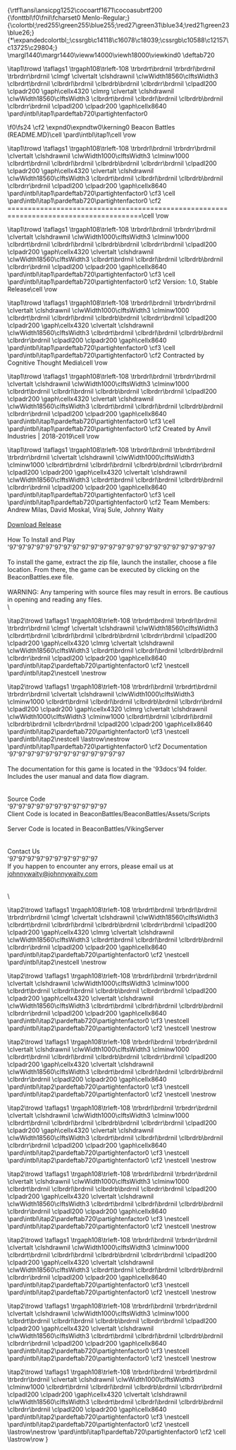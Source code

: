 {\rtf1\ansi\ansicpg1252\cocoartf1671\cocoasubrtf200
{\fonttbl\f0\fnil\fcharset0 Menlo-Regular;}
{\colortbl;\red255\green255\blue255;\red27\green31\blue34;\red21\green23\blue26;}
{\*\expandedcolortbl;;\cssrgb\c14118\c16078\c18039;\cssrgb\c10588\c12157\c13725\c29804;}
\margl1440\margr1440\vieww14000\viewh18000\viewkind0
\deftab720

\itap1\trowd \taflags1 \trgaph108\trleft-108 \trbrdrt\brdrnil \trbrdrl\brdrnil \trbrdrr\brdrnil 
\clmgf \clvertalt \clshdrawnil \clwWidth18560\clftsWidth3 \clbrdrt\brdrnil \clbrdrl\brdrnil \clbrdrb\brdrnil \clbrdrr\brdrnil \clpadl200 \clpadr200 \gaph\cellx4320
\clmrg \clvertalt \clshdrawnil \clwWidth18560\clftsWidth3 \clbrdrt\brdrnil \clbrdrl\brdrnil \clbrdrb\brdrnil \clbrdrr\brdrnil \clpadl200 \clpadr200 \gaph\cellx8640
\pard\intbl\itap1\pardeftab720\partightenfactor0

\f0\fs24 \cf2 \expnd0\expndtw0\kerning0
			                      Beacon Battles (README.MD)\cell 
\pard\intbl\itap1\cell \row

\itap1\trowd \taflags1 \trgaph108\trleft-108 \trbrdrl\brdrnil \trbrdrr\brdrnil 
\clvertalt \clshdrawnil \clwWidth1000\clftsWidth3 \clminw1000 \clbrdrt\brdrnil \clbrdrl\brdrnil \clbrdrb\brdrnil \clbrdrr\brdrnil \clpadl200 \clpadr200 \gaph\cellx4320
\clvertalt \clshdrawnil \clwWidth18560\clftsWidth3 \clbrdrt\brdrnil \clbrdrl\brdrnil \clbrdrb\brdrnil \clbrdrr\brdrnil \clpadl200 \clpadr200 \gaph\cellx8640
\pard\intbl\itap1\pardeftab720\partightenfactor0
\cf3 \cell 
\pard\intbl\itap1\pardeftab720\partightenfactor0
\cf2 =======================================================================================\cell \row

\itap1\trowd \taflags1 \trgaph108\trleft-108 \trbrdrl\brdrnil \trbrdrr\brdrnil 
\clvertalt \clshdrawnil \clwWidth1000\clftsWidth3 \clminw1000 \clbrdrt\brdrnil \clbrdrl\brdrnil \clbrdrb\brdrnil \clbrdrr\brdrnil \clpadl200 \clpadr200 \gaph\cellx4320
\clvertalt \clshdrawnil \clwWidth18560\clftsWidth3 \clbrdrt\brdrnil \clbrdrl\brdrnil \clbrdrb\brdrnil \clbrdrr\brdrnil \clpadl200 \clpadr200 \gaph\cellx8640
\pard\intbl\itap1\pardeftab720\partightenfactor0
\cf3 \cell 
\pard\intbl\itap1\pardeftab720\partightenfactor0
\cf2 Version: 1.0, Stable Release\cell \row

\itap1\trowd \taflags1 \trgaph108\trleft-108 \trbrdrl\brdrnil \trbrdrr\brdrnil 
\clvertalt \clshdrawnil \clwWidth1000\clftsWidth3 \clminw1000 \clbrdrt\brdrnil \clbrdrl\brdrnil \clbrdrb\brdrnil \clbrdrr\brdrnil \clpadl200 \clpadr200 \gaph\cellx4320
\clvertalt \clshdrawnil \clwWidth18560\clftsWidth3 \clbrdrt\brdrnil \clbrdrl\brdrnil \clbrdrb\brdrnil \clbrdrr\brdrnil \clpadl200 \clpadr200 \gaph\cellx8640
\pard\intbl\itap1\pardeftab720\partightenfactor0
\cf3 \cell 
\pard\intbl\itap1\pardeftab720\partightenfactor0
\cf2 Contracted by Cognitive Thought Media\cell \row

\itap1\trowd \taflags1 \trgaph108\trleft-108 \trbrdrl\brdrnil \trbrdrr\brdrnil 
\clvertalt \clshdrawnil \clwWidth1000\clftsWidth3 \clminw1000 \clbrdrt\brdrnil \clbrdrl\brdrnil \clbrdrb\brdrnil \clbrdrr\brdrnil \clpadl200 \clpadr200 \gaph\cellx4320
\clvertalt \clshdrawnil \clwWidth18560\clftsWidth3 \clbrdrt\brdrnil \clbrdrl\brdrnil \clbrdrb\brdrnil \clbrdrr\brdrnil \clpadl200 \clpadr200 \gaph\cellx8640
\pard\intbl\itap1\pardeftab720\partightenfactor0
\cf3 \cell 
\pard\intbl\itap1\pardeftab720\partightenfactor0
\cf2 Created by Anvil Industries | 2018-2019\cell \row

\itap1\trowd \taflags1 \trgaph108\trleft-108 \trbrdrl\brdrnil \trbrdrt\brdrnil \trbrdrr\brdrnil 
\clvertalt \clshdrawnil \clwWidth1000\clftsWidth3 \clminw1000 \clbrdrt\brdrnil \clbrdrl\brdrnil \clbrdrb\brdrnil \clbrdrr\brdrnil \clpadl200 \clpadr200 \gaph\cellx4320
\clvertalt \clshdrawnil \clwWidth18560\clftsWidth3 \clbrdrt\brdrnil \clbrdrl\brdrnil \clbrdrb\brdrnil \clbrdrr\brdrnil \clpadl200 \clpadr200 \gaph\cellx8640
\pard\intbl\itap1\pardeftab720\partightenfactor0
\cf3 \cell 
\pard\intbl\itap1\pardeftab720\partightenfactor0
\cf2 Team Members: Andrew Milas, David Moskal, Viraj Sule, Johnny Waity\
\
[Download Release](https://github.com/johnnyjwaity/BeaconBattles/releases/tag/1.0)\
\
How To Install and Play\
\'97\'97\'97\'97\'97\'97\'97\'97\'97\'97\'97\'97\'97\'97\'97\'97\'97\'97\'97\'97\'97\'97\'97\
\
To install the game, extract the zip file, launch the installer, choose a file location. From there, the game can be executed by clicking on the BeaconBattles.exe file.\
\
WARNING: Any tampering with source files may result in errors. Be cautious in opening and reading any files.\
\

\itap2\trowd \taflags1 \trgaph108\trleft-108 \trbrdrt\brdrnil \trbrdrl\brdrnil \trbrdrr\brdrnil 
\clmgf \clvertalt \clshdrawnil \clwWidth18560\clftsWidth3 \clbrdrt\brdrnil \clbrdrl\brdrnil \clbrdrb\brdrnil \clbrdrr\brdrnil \clpadl200 \clpadr200 \gaph\cellx4320
\clmrg \clvertalt \clshdrawnil \clwWidth18560\clftsWidth3 \clbrdrt\brdrnil \clbrdrl\brdrnil \clbrdrb\brdrnil \clbrdrr\brdrnil \clpadl200 \clpadr200 \gaph\cellx8640
\pard\intbl\itap2\pardeftab720\partightenfactor0
\cf2 \nestcell 
\pard\intbl\itap2\nestcell \nestrow

\itap2\trowd \taflags1 \trgaph108\trleft-108 \trbrdrl\brdrnil \trbrdrt\brdrnil \trbrdrr\brdrnil 
\clvertalt \clshdrawnil \clwWidth1000\clftsWidth3 \clminw1000 \clbrdrt\brdrnil \clbrdrl\brdrnil \clbrdrb\brdrnil \clbrdrr\brdrnil \clpadl200 \clpadr200 \gaph\cellx4320
\clmrg \clvertalt \clshdrawnil \clwWidth1000\clftsWidth3 \clminw1000 \clbrdrt\brdrnil \clbrdrl\brdrnil \clbrdrb\brdrnil \clbrdrr\brdrnil \clpadl200 \clpadr200 \gaph\cellx8640
\pard\intbl\itap2\pardeftab720\partightenfactor0
\cf3 \nestcell 
\pard\intbl\itap2\nestcell \lastrow\nestrow
\pard\intbl\itap1\pardeftab720\partightenfactor0
\cf2 Documentation\
\'97\'97\'97\'97\'97\'97\'97\'97\'97\'97\'97\'97\'97\
\
The documentation for this game is located in the \'93docs\'94 folder. Includes the user manual and data flow diagram.\
\
\
Source Code\
\'97\'97\'97\'97\'97\'97\'97\'97\'97\'97\'97\
Client Code is located in BeaconBattles/BeaconBattles/Assets/Scripts\
\
Server Code is located in BeaconBattles/VikingServer\
\
\
Contact Us\
\'97\'97\'97\'97\'97\'97\'97\'97\'97\'97\
If you happen to encounter any errors, please email us at johnnywaity@johnnywaity.com\
\
\
\

\itap2\trowd \taflags1 \trgaph108\trleft-108 \trbrdrt\brdrnil \trbrdrl\brdrnil \trbrdrr\brdrnil 
\clmgf \clvertalt \clshdrawnil \clwWidth18560\clftsWidth3 \clbrdrt\brdrnil \clbrdrl\brdrnil \clbrdrb\brdrnil \clbrdrr\brdrnil \clpadl200 \clpadr200 \gaph\cellx4320
\clmrg \clvertalt \clshdrawnil \clwWidth18560\clftsWidth3 \clbrdrt\brdrnil \clbrdrl\brdrnil \clbrdrb\brdrnil \clbrdrr\brdrnil \clpadl200 \clpadr200 \gaph\cellx8640
\pard\intbl\itap2\pardeftab720\partightenfactor0
\cf2 \nestcell 
\pard\intbl\itap2\nestcell \nestrow

\itap2\trowd \taflags1 \trgaph108\trleft-108 \trbrdrl\brdrnil \trbrdrr\brdrnil 
\clvertalt \clshdrawnil \clwWidth1000\clftsWidth3 \clminw1000 \clbrdrt\brdrnil \clbrdrl\brdrnil \clbrdrb\brdrnil \clbrdrr\brdrnil \clpadl200 \clpadr200 \gaph\cellx4320
\clvertalt \clshdrawnil \clwWidth18560\clftsWidth3 \clbrdrt\brdrnil \clbrdrl\brdrnil \clbrdrb\brdrnil \clbrdrr\brdrnil \clpadl200 \clpadr200 \gaph\cellx8640
\pard\intbl\itap2\pardeftab720\partightenfactor0
\cf3 \nestcell 
\pard\intbl\itap2\pardeftab720\partightenfactor0
\cf2 \nestcell \nestrow

\itap2\trowd \taflags1 \trgaph108\trleft-108 \trbrdrl\brdrnil \trbrdrr\brdrnil 
\clvertalt \clshdrawnil \clwWidth1000\clftsWidth3 \clminw1000 \clbrdrt\brdrnil \clbrdrl\brdrnil \clbrdrb\brdrnil \clbrdrr\brdrnil \clpadl200 \clpadr200 \gaph\cellx4320
\clvertalt \clshdrawnil \clwWidth18560\clftsWidth3 \clbrdrt\brdrnil \clbrdrl\brdrnil \clbrdrb\brdrnil \clbrdrr\brdrnil \clpadl200 \clpadr200 \gaph\cellx8640
\pard\intbl\itap2\pardeftab720\partightenfactor0
\cf3 \nestcell 
\pard\intbl\itap2\pardeftab720\partightenfactor0
\cf2 \nestcell \nestrow

\itap2\trowd \taflags1 \trgaph108\trleft-108 \trbrdrl\brdrnil \trbrdrr\brdrnil 
\clvertalt \clshdrawnil \clwWidth1000\clftsWidth3 \clminw1000 \clbrdrt\brdrnil \clbrdrl\brdrnil \clbrdrb\brdrnil \clbrdrr\brdrnil \clpadl200 \clpadr200 \gaph\cellx4320
\clvertalt \clshdrawnil \clwWidth18560\clftsWidth3 \clbrdrt\brdrnil \clbrdrl\brdrnil \clbrdrb\brdrnil \clbrdrr\brdrnil \clpadl200 \clpadr200 \gaph\cellx8640
\pard\intbl\itap2\pardeftab720\partightenfactor0
\cf3 \nestcell 
\pard\intbl\itap2\pardeftab720\partightenfactor0
\cf2 \nestcell \nestrow

\itap2\trowd \taflags1 \trgaph108\trleft-108 \trbrdrl\brdrnil \trbrdrr\brdrnil 
\clvertalt \clshdrawnil \clwWidth1000\clftsWidth3 \clminw1000 \clbrdrt\brdrnil \clbrdrl\brdrnil \clbrdrb\brdrnil \clbrdrr\brdrnil \clpadl200 \clpadr200 \gaph\cellx4320
\clvertalt \clshdrawnil \clwWidth18560\clftsWidth3 \clbrdrt\brdrnil \clbrdrl\brdrnil \clbrdrb\brdrnil \clbrdrr\brdrnil \clpadl200 \clpadr200 \gaph\cellx8640
\pard\intbl\itap2\pardeftab720\partightenfactor0
\cf3 \nestcell 
\pard\intbl\itap2\pardeftab720\partightenfactor0
\cf2 \nestcell \nestrow

\itap2\trowd \taflags1 \trgaph108\trleft-108 \trbrdrl\brdrnil \trbrdrr\brdrnil 
\clvertalt \clshdrawnil \clwWidth1000\clftsWidth3 \clminw1000 \clbrdrt\brdrnil \clbrdrl\brdrnil \clbrdrb\brdrnil \clbrdrr\brdrnil \clpadl200 \clpadr200 \gaph\cellx4320
\clvertalt \clshdrawnil \clwWidth18560\clftsWidth3 \clbrdrt\brdrnil \clbrdrl\brdrnil \clbrdrb\brdrnil \clbrdrr\brdrnil \clpadl200 \clpadr200 \gaph\cellx8640
\pard\intbl\itap2\pardeftab720\partightenfactor0
\cf3 \nestcell 
\pard\intbl\itap2\pardeftab720\partightenfactor0
\cf2 \nestcell \nestrow

\itap2\trowd \taflags1 \trgaph108\trleft-108 \trbrdrl\brdrnil \trbrdrr\brdrnil 
\clvertalt \clshdrawnil \clwWidth1000\clftsWidth3 \clminw1000 \clbrdrt\brdrnil \clbrdrl\brdrnil \clbrdrb\brdrnil \clbrdrr\brdrnil \clpadl200 \clpadr200 \gaph\cellx4320
\clvertalt \clshdrawnil \clwWidth18560\clftsWidth3 \clbrdrt\brdrnil \clbrdrl\brdrnil \clbrdrb\brdrnil \clbrdrr\brdrnil \clpadl200 \clpadr200 \gaph\cellx8640
\pard\intbl\itap2\pardeftab720\partightenfactor0
\cf3 \nestcell 
\pard\intbl\itap2\pardeftab720\partightenfactor0
\cf2 \nestcell \nestrow

\itap2\trowd \taflags1 \trgaph108\trleft-108 \trbrdrl\brdrnil \trbrdrt\brdrnil \trbrdrr\brdrnil 
\clvertalt \clshdrawnil \clwWidth1000\clftsWidth3 \clminw1000 \clbrdrt\brdrnil \clbrdrl\brdrnil \clbrdrb\brdrnil \clbrdrr\brdrnil \clpadl200 \clpadr200 \gaph\cellx4320
\clvertalt \clshdrawnil \clwWidth18560\clftsWidth3 \clbrdrt\brdrnil \clbrdrl\brdrnil \clbrdrb\brdrnil \clbrdrr\brdrnil \clpadl200 \clpadr200 \gaph\cellx8640
\pard\intbl\itap2\pardeftab720\partightenfactor0
\cf3 \nestcell 
\pard\intbl\itap2\pardeftab720\partightenfactor0
\cf2 \nestcell \lastrow\nestrow
\pard\intbl\itap1\pardeftab720\partightenfactor0
\cf2 \cell \lastrow\row
}